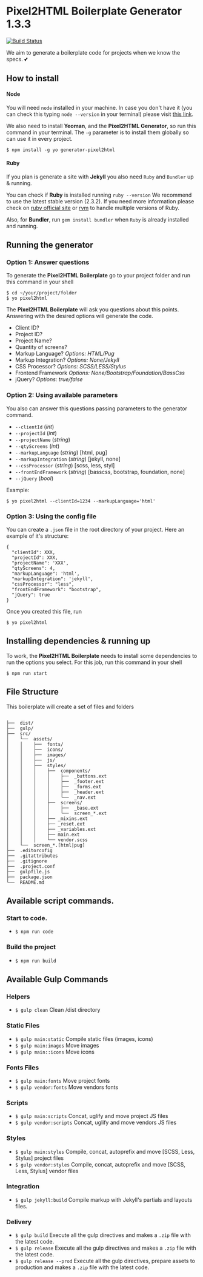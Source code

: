 # Pixel2HTML Boilerplate Generator 1.3.3

[![Build Status](https://travis-ci.org/Pixel2HTML/pixel2html-generator.svg?branch=master)](https://travis-ci.org/Pixel2HTML/pixel2html-generator)

We aim to generate a boilerplate code for projects when we know the specs. 💕

## How to install

#### Node

You will need `node` installed in your machine. In case you don't have it (you can check this typing `node --version` in your terminal) please visit [this link](https://nodejs.org/en/download/).

We also need to install **Yeoman**, and the **Pixel2HTML Generator**, so run this command in your terminal. The `-g` parameter is to install them globally so can use it in every project.
```shell
$ npm install -g yo generator-pixel2html
```

#### Ruby

If you plan is generate a site with **Jekyll** you also need `Ruby` and `Bundler` up & running.

You can check if **Ruby** is installed running `ruby --version`
We recommend to use the latest stable version (2.3.2). If you need more information please check on [ruby official site](http://rubylang.com) or [rvm](rvm.io) to handle multiple versions of Ruby.

Also, for **Bundler**, run `gem install bundler` when `Ruby` is already installed and running.


## Running the generator

### Option 1: Answer questions
To generate the **Pixel2HTML Boilerplate** go to your project folder and run this command in your shell

```
$ cd ~/your/project/folder
$ yo pixel2html
```
The **Pixel2HTML Boilerplate** will ask you questions about this points. Answering with the desired options will generate the code.

* Client ID?
* Project ID?
* Project Name?
* Quantity of screens?
* Markup Language? _Options: HTML/Pug_
* Markup Integration? _Options: None/Jekyll_
* CSS Processor? _Options: SCSS/LESS/Stylus_
* Frontend Framework _Options: None/Bootstrap/Foundation/BassCss_
* jQuery? _Options: true/false_


### Option 2: Using available parameters

You also can answer this questions passing parameters to the generator command.

* ```--clientId``` (*int*)
* ```--projectId``` (*int*)
* ```--projectName``` (*string*)
* ```--qtyScreens``` (*int*)
* ```--markupLanguage``` (*string*) [html, pug]
* ```--markupIntegration``` (*string*) [jekyll, none]
* ```--cssProcessor``` (*string*) [scss, less, styl]
* ```--frontEndFramework``` (*string*) [basscss, bootstrap, foundation, none]
* ```--jQuery``` (*bool*)

Example:

```
$ yo pixel2html --clientId=1234 --markupLanguage='html'
```

### Option 3: Using the config file

You can create a `.json` file in the root directory of your project.
Here an example of it's structure:

```
{
  "clientId": XXX,
  "projectId": XXX,
  "projectName": 'XXX',
  "qtyScreens": 4,
  "markupLanguage": 'html',
  "markupIntegration": 'jekyll',
  "cssProcessor": "less",
  "frontEndFramework": "bootstrap",
  "jQuery": true
}
```

Once you created this file, run
```
$ yo pixel2html
```

## Installing dependencies & running up
To work, the **Pixel2HTML Boilerplate** needs to install some dependencies to run the options you select.
For this job, run this command in your shell

```
$ npm run start
```

## File Structure

This boilerplate will create a set of files and folders

```

├──  dist/
├──  gulp/
├──  src/
│    └──  assets/
│    │    ├──  fonts/
│    │    ├──  icons/
│    │    ├──  images/
│    │    ├──  js/
│    │    ├──  styles/
│    │    │    ├──  components/
│    │    │    │    ├──  _buttons.ext
│    │    │    │    ├──  _footer.ext
│    │    │    │    ├──  _forms.ext
│    │    │    │    ├──  _header.ext
│    │    │    │    └──  _nav.ext
│    │    │    ├──  screens/
│    │    │    │    ├──  _base.ext
│    │    │    │    └──  screen_*.ext
│    │    │    ├── _mixins.ext
│    │    │    ├── _reset.ext
│    │    │    ├── _variables.ext
│    │    │    ├── main.ext
│    │    │    └── vendor.scss
│    └──  screen_*.[html|pug]
├──  .editorcofig
├──  .gitattributes
├──  .gitignore
├──  .project.conf
├──  gulpfile.js
├──  package.json
└──  README.md
```

## Available script commands.

### Start to code.
* `$ npm run code`

### Build the project
* `$ npm run build`


## Available Gulp Commands

### Helpers
* `$ gulp clean` Clean /dist directory

### Static Files
* `$ gulp main:static` Compile static files (images, icons)
* `$ gulp main:images` Move images
* `$ gulp main::icons` Move icons

### Fonts Files
* `$ gulp main:fonts` Move project fonts
* `$ gulp vendor:fonts` Move vendors fonts

### Scripts
* `$ gulp main:scripts` Concat, uglify and move project JS files
* `$ gulp vendor:scripts` Concat, uglify and move vendors JS files

### Styles
* `$ gulp main:styles` Compile, concat, autoprefix and move [SCSS, Less, Stylus] project files
* `$ gulp vendor:styles` Compile, concat, autoprefix and move [SCSS, Less, Stylus] vendor files

### Integration
* `$ gulp jekyll:build` Compile markup with Jekyll's partials and layouts files.

### Delivery
 * `$ gulp build` Execute all the gulp directives and makes a `.zip` file with the latest code.
 * `$ gulp release` Execute all the gulp directives and makes a `.zip` file with the latest code.
 * `$ gulp release --prod` Execute all the gulp directives, prepare assets to production and makes a `.zip` file with the latest code.
